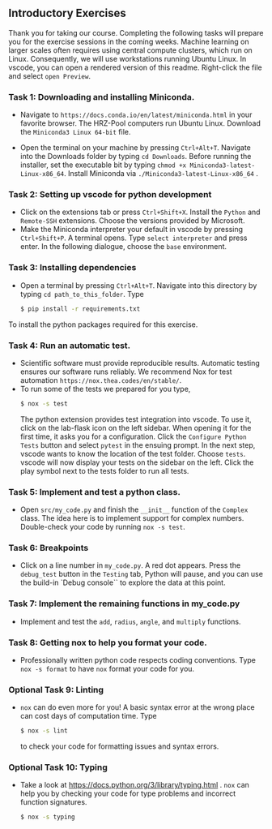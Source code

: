 ## Introductory Exercises
Thank you for taking our course. Completing the following tasks will prepare you for the exercise sessions in the coming weeks. Machine learning on larger scales often requires using central compute clusters, which run on Linux. Consequently, we will use workstations running Ubuntu Linux.
In vscode, you can open a rendered version of this readme. Right-click the file and select `open Preview`.

### Task 1: Downloading and installing Miniconda.
- Navigate to `https://docs.conda.io/en/latest/miniconda.html` in your favorite browser.
The HRZ-Pool computers run Ubuntu Linux. Download the `Miniconda3 Linux 64-bit` file.

- Open the terminal on your machine by pressing `Ctrl+Alt+T`. Navigate into the Downloads folder by typing `cd Downloads`. Before running the installer, set the executable bit by typing `chmod +x Miniconda3-latest-Linux-x86_64`. Install Miniconda via `./Miniconda3-latest-Linux-x86_64` .


### Task 2: Setting up vscode for python development
- Click on the extensions tab or press `Ctrl+Shift+X`. Install the `Python` and `Remote-SSH` extensions. Choose the versions provided by Microsoft.
- Make the Miniconda interpreter your default in vscode by pressing `Ctrl+Shift+P`. A terminal opens. Type `select interpreter` and press enter. In the following dialogue, choose the `base` environment. 

### Task 3: Installing dependencies
- Open a terminal by pressing `Ctrl+Alt+T`. Navigate into this directory by typing `cd path_to_this_folder`. Type

  ```bash
  $ pip install -r requirements.txt
  ```
To install the python packages required for this exercise.

### Task 4: Run an automatic test.
- Scientific software must provide reproducible results. Automatic testing ensures our software runs reliably. We recommend Nox for test automation `https://nox.thea.codes/en/stable/`. 
- To run some of the tests we prepared for you type,
    ```bash
    $ nox -s test
    ```
  The python extension provides test integration into vscode. To use it, click on the lab-flask icon on the left sidebar. When opening it for the first time, it asks you for a configuration.
  Click the `Configure Python Tests` button and select `pytest` in the ensuing prompt. In the next step, vscode wants to know the location of the test folder. Choose `tests`. 
  vscode will now display your tests on the sidebar on the left. Click the play symbol next to the tests folder to run all tests.

### Task 5: Implement and test a python class.
- Open `src/my_code.py` and finish the `__init__` function of the `Complex` class. The idea here is to implement support for complex numbers. Double-check your code by running `nox -s test`. 

### Task 6: Breakpoints
- Click on a line number in `my_code.py`. A red dot appears. Press the `debug_test` button in the `Testing` tab, Python will pause, and you can use the build-in `Debug console`` to explore the data at this point.

### Task 7: Implement the remaining functions in my_code.py
- Implement and test the `add`, `radius`, `angle`, and `multiply` functions.

### Task 8: Getting nox to help you format your code.
- Professionally written python code respects coding conventions. Type `nox -s format` to have `nox` format your code for you.

### Optional Task 9: Linting
- `nox` can do even more for you! A basic syntax error at the wrong place can cost days of computation time. Type
  ```bash
  $ nox -s lint
  ```
  to check your code for formatting issues and syntax errors.

### Optional Task 10: Typing
- Take a look at https://docs.python.org/3/library/typing.html . `nox` can help you by checking your code for type problems and incorrect function signatures.
  ```bash
  $ nox -s typing
  ```